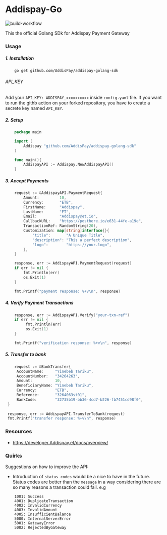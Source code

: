 # Addispay-Go

![build-workflow](https://github.com/Yinebeb-01/Addispay-go/actions/workflows/test.yml/badge.svg)

This the official Golang SDk for Addispay Payment Gateway

### Usage

##### 1. Installation

```
    go get github.com/AddisPay/addispay-golang-sdk
```

###### API_KEY

Add your `API_KEY: ADDISPAY_xxxxxxxxxx` inside `config.yaml` file.
If you want to run the githb action on your forked repository, you have to create a secrete key named `API_KEY`.

##### 2. Setup

```go
    package main

    import (
        Addispay "github.com/AddisPay/addispay-golang-sdk"
    )

    func main(){
        AddispayAPI := Addispay.NewAddispayAPI()
    }
```

##### 3. Accept Payments

```go
    request := &AddispayAPI.PaymentRequest{
        Amount:         10,
        Currency:       "ETB",
        FirstName:      "Addispay",
        LastName:       "ET",
        Email:          "Addispay@et.io",
        CallbackURL:    "https://posthere.io/e631-44fe-a19e",
        TransactionRef: RandomString(20),
        Customization: map[string]interface{}{
            "title":       "A Unique Title",
            "description": "This a perfect description",
            "logo":        "https://your.logo",
        },
    }

    response, err := AddispayAPI.PaymentRequest(request)
    if err != nil {
        fmt.Println(err)
        os.Exit(1)
    }

    fmt.Printf("payment response: %+v\n", response)
```

##### 4. Verify Payment Transactions

```go
    response, err := AddispayAPI.Verify("your-txn-ref")
    if err != nil {
         fmt.Println(err)
         os.Exit(1)
    }

    fmt.Printf("verification response: %+v\n", response)
```

##### 5. Transfer to bank

```go
    request := &BankTransfer{
     AccountName:     "Yinebeb Tariku", 
     AccountNumber:   "34264263", 
     Amount:          10,
     BeneficiaryName: "Yinebeb Tariku",
     Currency:        "ETB",
     Reference:       "3264063st01",
     BankCode:        "32735b19-bb36-4cd7-b226-fb7451cd98f0",
 }
  
 response, err := AddispayAPI.TransferToBank(request)
 fmt.Printf("transfer response: %+v\n", response)
```

### Resources

- <https://developer.Addispay.et/docs/overview/>

### Quirks

Suggestions on how to improve the API:

- Introduction of `status codes` would be a nice to have in the future. Status codes are better than the `message` in a way considering there are so many reasons a transaction could fail.
e.g

```shell
    1001: Success
    4001: DuplicateTransaction
    4002: InvalidCurrency
    4003: InvalidAmount 
    4005: InsufficientBalance  
    5000: InternalServerError
    5001: GatewayError
    5002: RejectedByGateway
```

